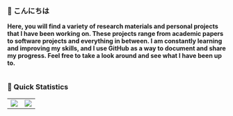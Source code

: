 ### 🌊 こんにちは
<p>
<b>Here, you will find a variety of research materials and personal projects that I have been working on. These projects range from academic papers to software projects   and everything in between. I am constantly learning and improving my skills, and I use GitHub as a way to document and share my progress. Feel free to take a look around   and see what I have been up to.</b>
</p>

<img src="https://komarev.com/ghpvc/?username=NotCookey" alt="" align="center" />

### 👀 Quick Statistics

<table>
  <tr>
    <td align="center" style="padding=0;width=50%;">
      <img align="center" style="padding=0;" src="https://github-readme-stats.vercel.app/api/?username=NotCookey&show_icons=true&title_color=4F8CC9&text_color=9f9f9f&bg_color=151515&hide_border=true&icon_color=4F8CC9&hide_title=true&count_private=true" />
    </td>
    <td align="center" style="padding=0;width=50%;">
      <img align="center" style="padding=0;" src="https://github-readme-stats.vercel.app/api/top-langs/?username=NotCookey&layout=compact&title_color=4F8CC9&text_color=9f9f9f&bg_color=151515&hide_border=true&icon_color=4F8CC9&hide=visual%20basic&count_private=true" />
    </td>
  </tr>
</table>
